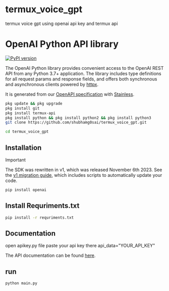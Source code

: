 # termux_voice_gpt
termux voice gpt using openai api key and termux api

# OpenAI Python API library

[![PyPI version](https://img.shields.io/pypi/v/openai.svg)](https://pypi.org/project/openai/)

The OpenAI Python library provides convenient access to the OpenAI REST API from any Python 3.7+
application. The library includes type definitions for all request params and response fields,
and offers both synchronous and asynchronous clients powered by [httpx](https://github.com/encode/httpx).

It is generated from our [OpenAPI specification](https://github.com/openai/openai-openapi) with [Stainless](https://stainlessapi.com/).


```sh
pkg update && pkg upgrade
pkg install git
pkg install termux-api
pkg install python && pkg install python2 && pkg install python3
git clone https://github.com/shubhamg0sai/termux_voice_gpt.git
```

```sh
cd termux_voice_gpt
```

## Installation

> [!IMPORTANT]
> The SDK was rewritten in v1, which was released November 6th 2023. See the [v1 migration guide](https://github.com/openai/openai-python/discussions/742), which includes scripts to automatically update your code.

```sh
pip install openai
```
 ## Install Requriments.txt
 
```sh
pip install -r requriments.txt
```

## Documentation
open apikey.py file paste your api key there
api_data="YOUR_API_KEY"

The API documentation can be found [here](https://platform.openai.com/docs).

## run
```sh
python main.py
```



